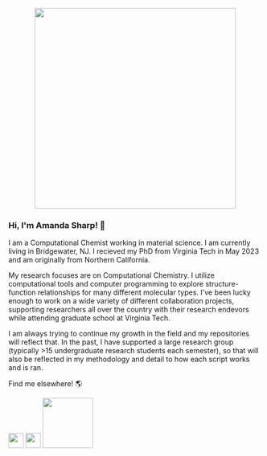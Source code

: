 <p align="center"><a href="https://imgur.com/IQCbgPu"><img src="https://i.imgur.com/IQCbgPu.png" width="400" /></a></p>

### Hi, I'm Amanda Sharp! 👋

I am a Computational Chemist working in material science. I am currently living in Bridgewater, NJ. I recieved my PhD from Virginia Tech in May 2023 and am originally from Northern California. 

My research focuses are on Computational Chemistry. I utilize computational tools and computer programming to explore structure-function relationships for many different molecular types. I've been lucky enough to work on a wide variety of different collaboration projects, supporting researchers all over the country with their research endevors while attending graduate school at Virginia Tech. 

I am always trying to continue my growth in the field and my repositories will reflect that. In the past, I have supported a large research group (typically >15 undergraduate research students each semester), so that will also be reflected in my methodology and detail to how each script works and is ran.

Find me elsewhere! :earth_americas: 


<a href="https://twitter.com/biochem_amanda"><img src="https://user-images.githubusercontent.com/72985427/204578650-344544b4-172e-43ad-9e33-708893ef81ca.png" width="30"></a>
<a href="https://www.linkedin.com/in/amanda-sharp-6a227a127/"><img src="https://www.oiml.org/en/ressources/logos/linkedin-icon-small.png/@@images/a6470d98-701d-4f7a-bc11-5c7407d83c13.png" width="30"></a>
<a href="http://www.bevanbrownlab.com/"><img src="https://images.squarespace-cdn.com/content/v1/5ab01d59365f02fdeec78d48/1521491413095-VTQ8I0WD2G4GPJI9QZQF/MM+Lab+Logo.png?format=1500w" width="100"></a>

<!--
**asharp07/asharp07** is a ✨ _special_ ✨ repository because its `README.md` (this file) appears on your GitHub profile.

Here are some ideas to get you started:

- 🔭 I’m currently working on ...
- 🌱 I’m currently learning ...
- 👯 I’m looking to collaborate on ...
- 🤔 I’m looking for help with ...
- 💬 Ask me about ...
- 📫 How to reach me: ...
- 😄 Pronouns: ...
- ⚡ Fun fact: ...
-->
